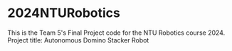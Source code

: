 # 2024NTURobotics
This is the Team 5's Final Project code for the NTU Robotics course 2024. Project title: Autonomous Domino Stacker Robot
